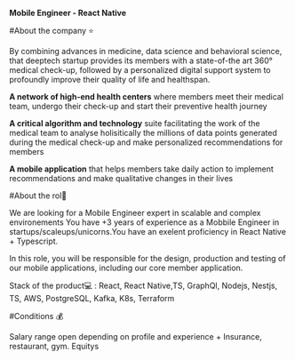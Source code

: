 **Mobile Engineer - React Native**

#About the company ⭐


By combining advances in medicine, data science and behavioral science, that deeptech startup provides its members with a state-of-the art 360° medical check-up, followed by a personalized digital support system to profoundly improve their quality of life and healthspan.

**A network of high-end health centers** where members meet their medical team, undergo their check-up and start their preventive health journey

**A critical algorithm and technology** suite facilitating the work of the medical team to analyse holisitically the millions of data points generated during the medical check-up and make personalized recommendations for members

**A mobile application** that helps members take daily action to implement recommendations and make qualitative changes in their lives

#About the rol🤝

We are looking for a Mobile Engineer expert in scalable and complex environements You have +3 years of experience as a Mobbile Engineer in startups/scaleups/unicorns.You have an exelent proficiency in React Native + Typescript.

 In this role, you will be responsible for the design, production and testing of our mobile applications, including our core member application.

Stack of the product💻 : React, React Native,TS, GraphQl, Nodejs, Nestjs, TS, AWS, PostgreSQL, Kafka, K8s, Terraform

#Conditions 💰

Salary range open depending on profile and experience + Insurance, restaurant, gym. Equitys
